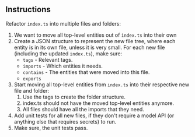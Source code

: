 <!-- Based on https://claude.ai/chat/799fd47a-1119-4e22-bb68-0347ef9325c2 -->
<!-- TODO: Generalize for all files using templates. -->

## Instructions

Refactor `index.ts` into multiple files and folders:

1. We want to move all top-level entities out of `index.ts` into their own
2. Create a JSON structure to represent the new file tree, where each entity is in its own file, unless it is very small. For each new file (including the updated `index.ts`), make sure:
   * `tags` - Relevant tags.
   * `imports` - Which entities it needs.
   * `contains` - The entities that were moved into this file.
   * `exports`
3. Start moving all top-level entities from `index.ts` into their respective new file and folder:
   1. Use the tags to create the folder structure.
   2. index.ts should not have the moved top-level entities anymore.
   3. All files should have all the imports that they need.
4. Add unit tests for all new files, if they don't require a model API (or anything else that requires secrets) to run.
5. Make sure, the unit tests pass.
